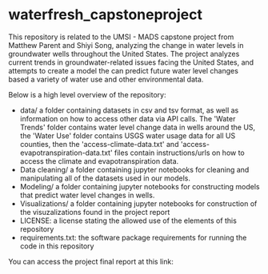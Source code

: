 # waterfresh_capstoneproject

This repository is related to the UMSI - MADS capstone project from Matthew Parent and Shiyi Song, analyzing the change in water levels in groundwater wells throughout the United States. The project analyzes current trends in groundwater-related issues facing the United States, and attempts to create a model the can predict future water level changes based a variety of water use and other environmental data.


Below is a high level overview of the repository:
- data/ a folder containing datasets in csv and tsv format, as well as information on how to access other data via API calls. The 'Water Trends' folder contains water level change data in wells around the US, the 'Water Use' folder contains USGS water usage data for all US counties, then the 'access-climate-data.txt' and 'access-evapotranspiration-data.txt' files contain instructions/urls on how to access the climate and evapotranspiration data. 
- Data cleaning/ a folder containing jupyter notebooks for cleaning and manipulating all of the datasets used in our models. 
- Modeling/ a folder containing jupyter notebooks for constructing models that predict water level changes in wells. 
- Visualizations/ a folder containing jupyter notebooks for construction of the visuzalizations found in the project report
- LICENSE: a license stating the allowed use of the elements of this repository
- requirements.txt: the software package requirements for running the code in this repository



You can access the project final report at this link: 
